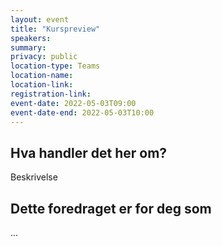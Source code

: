 ```yaml
---
layout: event
title: "Kurspreview"
speakers:
summary:
privacy: public
location-type: Teams
location-name:
location-link:
registration-link:
event-date: 2022-05-03T09:00
event-date-end: 2022-05-03T10:00
---
```

## Hva handler det her om?
Beskrivelse

## Dette foredraget er for deg som
...
